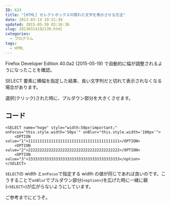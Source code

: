 ```yaml
---
ID: 633
title: "[HTML] セレクトボックスの隠れた文字を表示させる方法"
date: 2013-03-14 19:21:39
updated: 2015-05-30 03:16:36
slug: 20130314192139.html
categories:
  - プログラム
tags:
  - HTML
---
```


<div class="alert alert-danger">Firefox Developer Edition 40.0a2 (2015-05-19) で自動的に幅が調整されるようになったことを確認。</div>

SELECT 要素に横幅を指定した結果、長い文字列だと切れて表示されなくなる場合があります。

選択(クリック)された時に、プルダウン部分を大きくさせます。

<!--more-->

## コード

```language-html
<SELECT name="hoge" style="width:50px!important;" onFocus="this.style.width='50px'" onBlur="this.style.width='100px'">
    <OPTION value="1">1111111111111111111111111111111111111111</OPTION>
    <OPTION value="2">2222222222222222222222222222222222222222</OPTION>
    <OPTION value="3">3333333333333333333333333333333333333333</option>
</SELECT>
```

`SELECT`の width と`onFocus`で指定する width の値が同じであれば良いのです。こうすることで`onBlur`でプルダウン部分(`<option>`)を広げた時に一緒に親(`<SELECT>`)が広がらないようにしています。

ご参考までにどうぞ。
